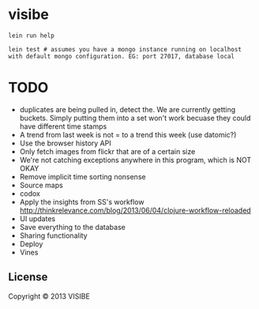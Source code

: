 # visibe

```
lein run help

lein test # assumes you have a mongo instance running on localhost with default mongo configuration. EG: port 27017, database local
```

# TODO

- duplicates are being pulled in, detect the. We are currently getting buckets. Simply putting them into a set won't work becuase they could have different time stamps
- A trend from last week is not = to a trend this week (use datomic?)
- Use the browser history API 
- Only fetch images from flickr that are of a certain size
- We're not catching exceptions anywhere in this program, which is NOT OKAY
- Remove implicit time sorting nonsense
- Source maps
- codox
- Apply the insights from SS's workflow http://thinkrelevance.com/blog/2013/06/04/clojure-workflow-reloaded
- UI updates
- Save everything to the database
- Sharing functionality
- Deploy
- Vines

## License

Copyright © 2013 VISIBE